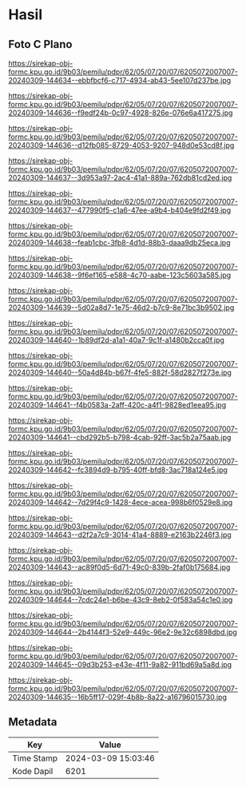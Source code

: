 # Hasil

## Foto C Plano

https://sirekap-obj-formc.kpu.go.id/9b03/pemilu/pdpr/62/05/07/20/07/6205072007007-20240309-144634--ebbfbcf6-c717-4934-ab43-5ee107d237be.jpg

https://sirekap-obj-formc.kpu.go.id/9b03/pemilu/pdpr/62/05/07/20/07/6205072007007-20240309-144636--f9edf24b-0c97-4928-826e-076e6a417275.jpg

https://sirekap-obj-formc.kpu.go.id/9b03/pemilu/pdpr/62/05/07/20/07/6205072007007-20240309-144636--d12fb085-8729-4053-9207-948d0e53cd8f.jpg

https://sirekap-obj-formc.kpu.go.id/9b03/pemilu/pdpr/62/05/07/20/07/6205072007007-20240309-144637--3d953a97-2ac4-41a1-889a-762db81cd2ed.jpg

https://sirekap-obj-formc.kpu.go.id/9b03/pemilu/pdpr/62/05/07/20/07/6205072007007-20240309-144637--477990f5-c1a6-47ee-a9b4-b404e9fd2f49.jpg

https://sirekap-obj-formc.kpu.go.id/9b03/pemilu/pdpr/62/05/07/20/07/6205072007007-20240309-144638--feab1cbc-3fb8-4d1d-88b3-daaa9db25eca.jpg

https://sirekap-obj-formc.kpu.go.id/9b03/pemilu/pdpr/62/05/07/20/07/6205072007007-20240309-144638--9f6ef165-e588-4c70-aabe-123c5603a585.jpg

https://sirekap-obj-formc.kpu.go.id/9b03/pemilu/pdpr/62/05/07/20/07/6205072007007-20240309-144639--5d02a8d7-1e75-46d2-b7c9-8e71bc3b9502.jpg

https://sirekap-obj-formc.kpu.go.id/9b03/pemilu/pdpr/62/05/07/20/07/6205072007007-20240309-144640--1b89df2d-a1a1-40a7-9c1f-a1480b2cca0f.jpg

https://sirekap-obj-formc.kpu.go.id/9b03/pemilu/pdpr/62/05/07/20/07/6205072007007-20240309-144640--50a4d84b-b67f-4fe5-882f-58d2827f273e.jpg

https://sirekap-obj-formc.kpu.go.id/9b03/pemilu/pdpr/62/05/07/20/07/6205072007007-20240309-144641--f4b0583a-2aff-420c-a4f1-9828ed1eea95.jpg

https://sirekap-obj-formc.kpu.go.id/9b03/pemilu/pdpr/62/05/07/20/07/6205072007007-20240309-144641--cbd292b5-b798-4cab-92ff-3ac5b2a75aab.jpg

https://sirekap-obj-formc.kpu.go.id/9b03/pemilu/pdpr/62/05/07/20/07/6205072007007-20240309-144642--fc3894d9-b795-40ff-bfd8-3ac718a124e5.jpg

https://sirekap-obj-formc.kpu.go.id/9b03/pemilu/pdpr/62/05/07/20/07/6205072007007-20240309-144642--7d29f4c9-1428-4ece-acea-998b6f0529e8.jpg

https://sirekap-obj-formc.kpu.go.id/9b03/pemilu/pdpr/62/05/07/20/07/6205072007007-20240309-144643--d2f2a7c9-3014-41a4-8889-e2163b2246f3.jpg

https://sirekap-obj-formc.kpu.go.id/9b03/pemilu/pdpr/62/05/07/20/07/6205072007007-20240309-144643--ac89f0d5-6d71-49c0-839b-2faf0b175684.jpg

https://sirekap-obj-formc.kpu.go.id/9b03/pemilu/pdpr/62/05/07/20/07/6205072007007-20240309-144644--7cdc24e1-b6be-43c9-8eb2-0f583a54c1e0.jpg

https://sirekap-obj-formc.kpu.go.id/9b03/pemilu/pdpr/62/05/07/20/07/6205072007007-20240309-144644--2b4144f3-52e9-449c-96e2-9e32c6898dbd.jpg

https://sirekap-obj-formc.kpu.go.id/9b03/pemilu/pdpr/62/05/07/20/07/6205072007007-20240309-144645--09d3b253-e43e-4f11-9a82-911bd69a5a8d.jpg

https://sirekap-obj-formc.kpu.go.id/9b03/pemilu/pdpr/62/05/07/20/07/6205072007007-20240309-144635--16b5ff17-029f-4b8b-8a22-a16796015730.jpg


## Metadata

| Key        | Value               |
| ---------- | ------------------- |
| Time Stamp | 2024-03-09 15:03:46 |
| Kode Dapil | 6201                |



